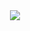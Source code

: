 <img scr="https://github.com/CodeCr4cker/cr4cker-labs/blob/main/Img/img.png">
<img src="https://github.com/CodeCr4cker/cr4cker-labs/blob/main/Img/img.png">
